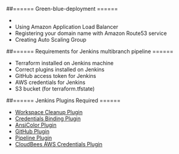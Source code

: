 
##====== Green-blue-deployment ======

* 
* Using Amazon Application Load Balancer
* Registering your domain name with Amazon Route53 service
* Creating Auto Scaling Group



##====== Requirements for Jenkins multibranch pipeline ======

* Terraform installed on Jenkins machine
* Correct plugins installed on Jenkins
* GitHub access token for Jenkins
* AWS credentials for Jenkins
* S3 bucket (for terraform.tfstate)

##====== Jenkins Plugins Required ======

* [Workspace Cleanup Plugin](https://wiki.jenkins.io/display/JENKINS/Workspace+Cleanup+Plugin)
* [Credentials Binding Plugin](https://wiki.jenkins.io/display/JENKINS/Credentials+Binding+Plugin)
* [AnsiColor Plugin](https://wiki.jenkins.io/display/JENKINS/AnsiColor+Plugin)
* [GitHub Plugin](https://wiki.jenkins.io/display/JENKINS/GitHub+Plugin)
* [Pipeline Plugin](https://wiki.jenkins.io/display/JENKINS/Pipeline+Plugin)
* [CloudBees AWS Credentials Plugin](https://wiki.jenkins.io/display/JENKINS/CloudBees+AWS+Credentials+Plugin)
